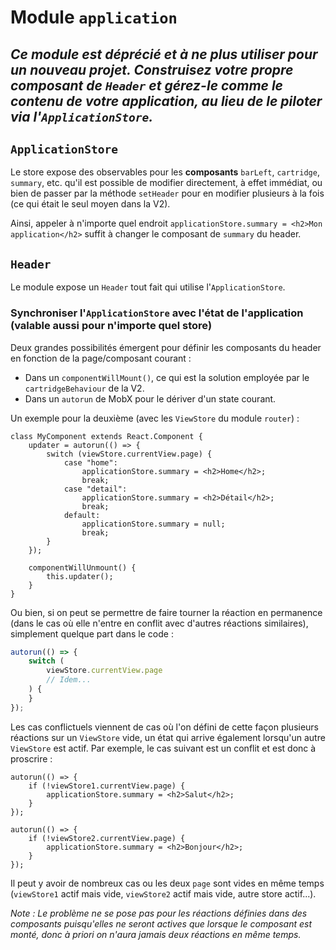 # Module `application`

## _Ce module est déprécié et à ne plus utiliser pour un nouveau projet. Construisez votre propre composant de `Header` et gérez-le comme le contenu de votre application, au lieu de le piloter via l'`ApplicationStore`._

## `ApplicationStore`

Le store expose des observables pour les **composants** `barLeft`, `cartridge`, `summary`, etc. qu'il est possible de modifier directement, à effet immédiat, ou bien de passer par la méthode `setHeader` pour en modifier plusieurs à la fois (ce qui était le seul moyen dans la V2).

Ainsi, appeler à n'importe quel endroit `applicationStore.summary = <h2>Mon application</h2>` suffit à changer le composant de `summary` du header.

## `Header`

Le module expose un `Header` tout fait qui utilise l'`ApplicationStore`.

### Synchroniser l'`ApplicationStore` avec l'état de l'application (valable aussi pour n'importe quel store)

Deux grandes possibilités émergent pour définir les composants du header en fonction de la page/composant courant :

-   Dans un `componentWillMount()`, ce qui est la solution employée par le `cartridgeBehaviour` de la V2.
-   Dans un `autorun` de MobX pour le dériver d'un state courant.

Un exemple pour la deuxième (avec les `ViewStore` du module `router`) :

```tsx
class MyComponent extends React.Component {
    updater = autorun(() => {
        switch (viewStore.currentView.page) {
            case "home":
                applicationStore.summary = <h2>Home</h2>;
                break;
            case "detail":
                applicationStore.summary = <h2>Détail</h2>;
                break;
            default:
                applicationStore.summary = null;
                break;
        }
    });

    componentWillUnmount() {
        this.updater();
    }
}
```

Ou bien, si on peut se permettre de faire tourner la réaction en permanence (dans le cas où elle n'entre en conflit avec d'autres réactions similaires), simplement quelque part dans le code :

```ts
autorun(() => {
    switch (
        viewStore.currentView.page
        // Idem...
    ) {
    }
});
```

Les cas conflictuels viennent de cas où l'on défini de cette façon plusieurs réactions sur un `ViewStore` vide, un état qui arrive également lorsqu'un autre `ViewStore` est actif. Par exemple, le cas suivant est un conflit et est donc à proscrire :

```tsx
autorun(() => {
    if (!viewStore1.currentView.page) {
        applicationStore.summary = <h2>Salut</h2>;
    }
});

autorun(() => {
    if (!viewStore2.currentView.page) {
        applicationStore.summary = <h2>Bonjour</h2>;
    }
});
```

Il peut y avoir de nombreux cas ou les deux `page` sont vides en même temps (`viewStore1` actif mais vide, `viewStore2` actif mais vide, autre store actif...).

_Note : Le problème ne se pose pas pour les réactions définies dans des composants puisqu'elles ne seront actives que lorsque le composant est monté, donc à priori on n'aura jamais deux réactions en même temps._
